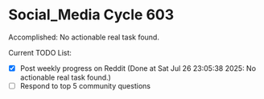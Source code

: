 # Social_Media Cycle 603

Accomplished: No actionable real task found.

Current TODO List:

- [x] Post weekly progress on Reddit  (Done at Sat Jul 26 23:05:38 2025: No actionable real task found.)
- [ ] Respond to top 5 community questions